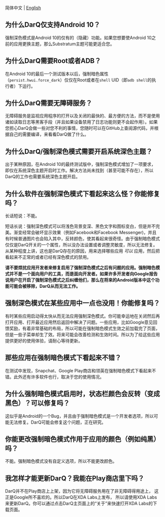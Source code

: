 简体中文 | [English](./faq.md)

## 为什么DarQ仅支持Android 10？
强制深色模式是Android 10的仅有的（隐藏）功能。如果您想要使Android 10之前的应用更换主题，那么Substratum主题可能更适合您。 

## 为什么DarQ需要Root或者ADB？
在Android 10的最后一个测试版本以后，强制暗色属性（`persist.hwui.force_dark`）仅仅在Root或者在`shell` UID（即`adb shell`的执行者）下运行。

## 为什么DarQ需要无障碍服务？
无障碍服务是监视应用程序的打开以及关闭的最快的、最方便的方法，而不是使用诸如读取日志等黑客手段（并且如果设备禁用了日志功能则更不会起作用）。如果您担心DarQ会做一些对您不利的事情，您随时可以在GitHub上查阅源代码，并根据自己的需要编译，来看看DarQ做了什么。

## 为什么DarQ/强制深色模式需要开启系统深色主题？
出于某种原因，在Android 10的最终测试版中，强制深色模式增加了一项要求，即仅在系统深色主题开启时工作。解决方法尚未找到（甚至可能不存在），所以DarQ的工作也需要系统深色主题开启。

## 为什么软件在强制深色模式下看起来这么怪？你能修复吗？
长话短说：不能。

短话长说：强制深色模式可以将浅色背景变深、黑色文字和图标变白，但是并不完美。渐变经常会破坏显示效果（例如Facebook和Facebook Messenger)，并且有时候普通图片也会陷入其中，反转颜色，使其看起来很奇怪。由于强制暗色模式仅仅是DarQ开关的一个属性，所以没办法设置或者调整灵敏度，所以无法修复。从某种程度上讲，这也是DarQ存在的原因，用来选择哪些应用 _可以_ 应用，然后把看起来不正常的或者已经有深色模式的禁用。

**请不要烦扰应用开发者来修复启用了强制深色模式之后有问题的应用。强制暗色模式并不是一个面向用户的工具，而是面向开发者。如果许多开发者向Google报告说用户在开启了强制深色模式之后纠缠他们，那么在将来的Android版本中这个功能可能会被移除，DarQ从而无法工作。**

## 强制深色模式在某些应用中一点也没用！你能修复吗？
有时某些应用启动得太快从而无法应用强制深色模式。你可能幸运地在关闭然后再打开应用、打开最近应用然后返回中解决了问题。一些应用，比如Google意见回馈奖励，有着非常基础的布局，所以可能在强制暗色模式生效之前加载完了页面，但是一些子菜单却生了效。将来可能会改善检测和生效时间。所以为了给这些应用提供更好的使用体验，请耐心等待更新。

## 那些应用在强制暗色模式下看起来不错？
在测试中发现，Snapchat、Google Play商店和领英在强制暗色模式下看起来不错。此外还有许多软件也行，取决于您的使用情况。

## 为什么强制暗色模式启用时，状态栏颜色会反转（变成黑色）？可以修复吗？
这似乎是Android的一个Bug，并且由于强制暗色模式是一个开发者选项，所以可能无法修复。DarQ可能会修复这个问题，正在研究。

## 你能更改强制暗色模式作用于应用的颜色（例如纯黑）吗？
不能。强制暗色模式没有自定义选项，所以不能更改颜色。

## 我怎样才能更新DarQ？我能在Play商店里下吗？
DarQ并不在Play商店上上架，因为它将无障碍服务用在了非无障碍得用途上， 这正是Google所不喜欢的。所以DarQ在XDA Labs上发布， 所以请使用XDA Labs来更新DarQ。你可以通过点击DarQ主页面上的“关于”来快速打开XDA Labs的下载页面。
